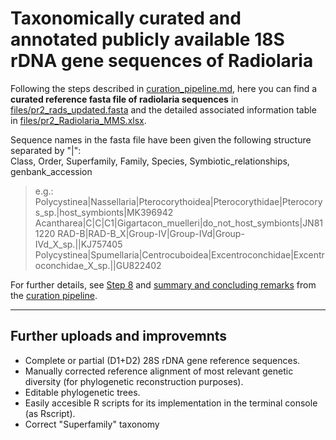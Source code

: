 # Taxonomically curated and annotated publicly available 18S rDNA gene sequences of Radiolaria

Following the steps described in [curation_pipeline.md](https://github.com/MiguelMSandin/Radiolaria_reference/blob/master/curation_pipeline.md), here you can find a **curated reference fasta file of radiolaria sequences** in [files/pr2_rads_updated.fasta](https://github.com/MiguelMSandin/Radiolaria_reference/blob/master/files/pr2_rads_updated.fasta) and the detailed associated information table in [files/pr2_Radiolaria_MMS.xlsx](https://github.com/MiguelMSandin/Radiolaria_reference/blob/master/files/pr2_Radiolaria_MMS.xlsx).

Sequence names in the fasta file have been given the following structure separated by "|":  
Class, Order, Superfamily, Family, Species, Symbiotic_relationships, genbank_accession  
>e.g.:  
>  Polycystinea|Nassellaria|Pterocorythoidea|Pterocorythidae|Pterocorys_sp.|host_symbionts|MK396942  
>  Acantharea|C|C|C1|Gigartacon_muelleri|do_not_host_symbionts|JN811220
>  RAD-B|RAD-B_X|Group-IV|Group-IVd|Group-IVd_X_sp.||KJ757405  
>  Polycystinea|Spumellaria|Centrocuboidea|Excentroconchidae|Excentroconchidae_X_sp.||GU822402  

For further details, see [Step 8](https://github.com/MiguelMSandin/Radiolaria_reference/blob/master/curation_pipeline.md#step-8-final-taxonomic-annotation-and-corrections) and [summary and concluding remarks](https://github.com/MiguelMSandin/Radiolaria_reference/blob/master/curation_pipeline.md#summary-and-concluding-remarks) from the [curation pipeline](https://github.com/MiguelMSandin/Radiolaria_reference/blob/master/curation_pipeline.md).  

---

## Further uploads and improvemnts
- Complete or partial (D1+D2) 28S rDNA gene reference sequences.
- Manually corrected reference alignment of most relevant genetic diversity (for phylogenetic reconstruction purposes).
- Editable phylogenetic trees.
- Easily accesible R scripts for its implementation in the terminal console (as Rscript).
- Correct "Superfamily" taxonomy
